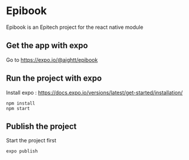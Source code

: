 # Epibook

Epibook is an Epitech project for the react native module

## Get the app with expo

Go to https://expo.io/@aightt/epibook

## Run the project with expo

Install expo : https://docs.expo.io/versions/latest/get-started/installation/

```
npm install
npm start
```

## Publish the project

Start the project first

```
expo publish
```
